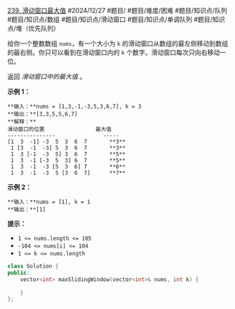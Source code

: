 [239. 滑动窗口最大值](https://leetcode.cn/problems/sliding-window-maximum/)
#2024/12/27 #题目/ #题目/难度/困难 #题目/知识点/队列 #题目/知识点/数组 #题目/知识点/滑动窗口 #题目/知识点/单调队列 #题目/知识点/堆（优先队列）

给你一个整数数组 `nums`，有一个大小为 `k` 的滑动窗口从数组的最左侧移动到数组的最右侧。你只可以看到在滑动窗口内的 `k` 个数字。滑动窗口每次只向右移动一位。

返回 _滑动窗口中的最大值_ 。

**示例 1：**
```
**输入：**nums = [1,3,-1,-3,5,3,6,7], k = 3
**输出：**[3,3,5,5,6,7]
**解释：**
滑动窗口的位置                最大值
---------------               -----
[1  3  -1] -3  5  3  6  7       **3**
 1 [3  -1  -3] 5  3  6  7       **3**
 1  3 [-1  -3  5] 3  6  7       **5**
 1  3  -1 [-3  5  3] 6  7       **5**
 1  3  -1  -3 [5  3  6] 7       **6**
 1  3  -1  -3  5 [3  6  7]      **7**
```
**示例 2：**
```
**输入：**nums = [1], k = 1
**输出：**[1]
```
**提示：**

- `1 <= nums.length <= 105`
- `-104 <= nums[i] <= 104`
- `1 <= k <= nums.length`

```cpp
class Solution {
public:
    vector<int> maxSlidingWindow(vector<int>& nums, int k) {
        
    }
};
```